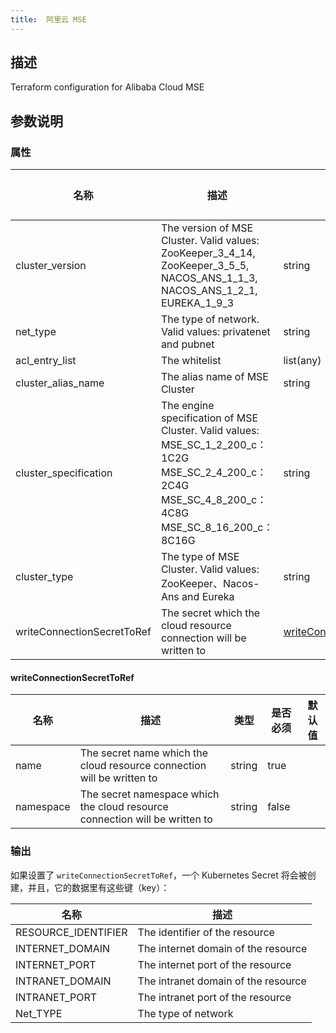 ```yaml
---
title:  阿里云 MSE
---
```


## 描述

Terraform configuration for Alibaba Cloud MSE

## 参数说明


### 属性

 名称 | 描述 | 类型 | 是否必须 | 默认值 
 ------------ | ------------- | ------------- | ------------- | ------------- 
 cluster_version | The version of MSE Cluster. Valid values: ZooKeeper_3_4_14, ZooKeeper_3_5_5, NACOS_ANS_1_1_3, NACOS_ANS_1_2_1, EUREKA_1_9_3 | string | false |  
 net_type | The type of network. Valid values: privatenet and pubnet | string | false |  
 acl_entry_list | The whitelist | list(any) | false |  
 cluster_alias_name | The alias name of MSE Cluster | string | false |  
 cluster_specification | The engine specification of MSE Cluster. Valid values: MSE_SC_1_2_200_c：1C2G MSE_SC_2_4_200_c：2C4G MSE_SC_4_8_200_c：4C8G MSE_SC_8_16_200_c：8C16G | string | false |  
 cluster_type | The type of MSE Cluster. Valid values: ZooKeeper、Nacos-Ans and Eureka | string | false |  
 writeConnectionSecretToRef | The secret which the cloud resource connection will be written to | [writeConnectionSecretToRef](#writeConnectionSecretToRef) | false |  


#### writeConnectionSecretToRef

 名称 | 描述 | 类型 | 是否必须 | 默认值 
 ------------ | ------------- | ------------- | ------------- | ------------- 
 name | The secret name which the cloud resource connection will be written to | string | true |  
 namespace | The secret namespace which the cloud resource connection will be written to | string | false |  


### 输出

如果设置了 `writeConnectionSecretToRef`，一个 Kubernetes Secret 将会被创建，并且，它的数据里有这些键（key）：

 名称 | 描述 
 ------------ | ------------- 
 RESOURCE_IDENTIFIER | The identifier of the resource
 INTERNET_DOMAIN | The internet domain of the resource
 INTERNET_PORT | The internet port of the resource
 INTRANET_DOMAIN | The intranet domain of the resource
 INTRANET_PORT | The intranet port of the resource
 Net_TYPE | The type of network
